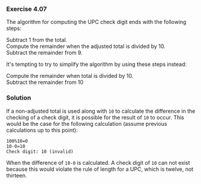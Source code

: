 ### Exercise 4.07
The algorithm for computing the UPC check digit ends with the following steps:  
  
Subtract 1 from the total.  
Compute the remainder when the adjusted total is divided by 10.  
Subtract the remainder from 9.  
  
It's tempting to try to simplify the algorithm by using these steps instead:  

Compute the remainder when total is divided by 10.  
Subtract the remainder from 10  


### Solution
If a non-adjusted total is used along with `10` to calculate the difference in the checking of a check digit, it is possible for the result of `10` to occur. This would be the case for the following calculation (assume previous calculations up to this point):
```
100%10=0
10-0=10
Check digit: 10 (invalid)
```
When the difference of `10-0` is calculated. A check digit of `10` can not exist because this would violate the rule of length for a UPC, which is twelve, not thirteen.
